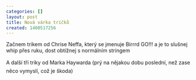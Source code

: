 ```yaml
---
categories: []
layout: post
title: Nová várka tríčků
created: 1400517256
---
```

<p>Začnem trikem od Chrise Neffa, který se jmenuje <span class="watch-title  yt-uix-expander-head" dir="ltr" id="eow-title" title="Birrrd GO!!!">Birrrd GO!!! a je to slušnej whip přes ruku, dost obtížnej s normálním stringem</span></p>

<p><div class="youtube-player" data-id="75z1IlkA42A"></div></p>

<p><span style="line-height: 1.6em;">A další tři triky od Marka Haywarda (prý na nějakou dobu poslední, než zase něco vymyslí, což je škoda)</span></p>

<p><div class="youtube-player" data-id="7sTRLPLAyS4"></div></p>
